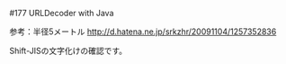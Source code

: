 #177 URLDecoder with Java

参考：半径5メートル
http://d.hatena.ne.jp/srkzhr/20091104/1257352836

Shift-JISの文字化けの確認です。
